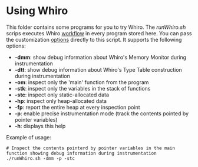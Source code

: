 # Using Whiro

This folder contains some programs for you to try Whiro. The _runWhiro.sh_ scrips executes Whiro [workflow](https://github.com/JWesleySM/NewWhiro#whiro-workflow) in every program stored here. You can pass the 
customization [options](https://github.com/JWesleySM/NewWhiro#customizations) directly to this script. It supports the following options:

* **-dmm**: show debug information about Whiro's Memory Monitor during instrumentation
* **-dtt**: show debug information about Whiro's Type Table construction during instrumentation
* **-om**:  inspect only the 'main' function from the program
* **-stk**: inspect only the variables in the stack of functions
* **-stc**: inspect only static-allocated data
* **-hp**:  inspect only heap-allocated data
* **-fp**:  report the entire heap at every inspection point
* **-p**:   enable precise instrumentation mode (track the contents pointed by pointer variables)
* **-h**:   displays this help

Example of usage:
```
# Inspect the contents pointerd by pointer variables in the main function showing debug information during instrumentation
./runWhiro.sh -dmm -p -stc
```
